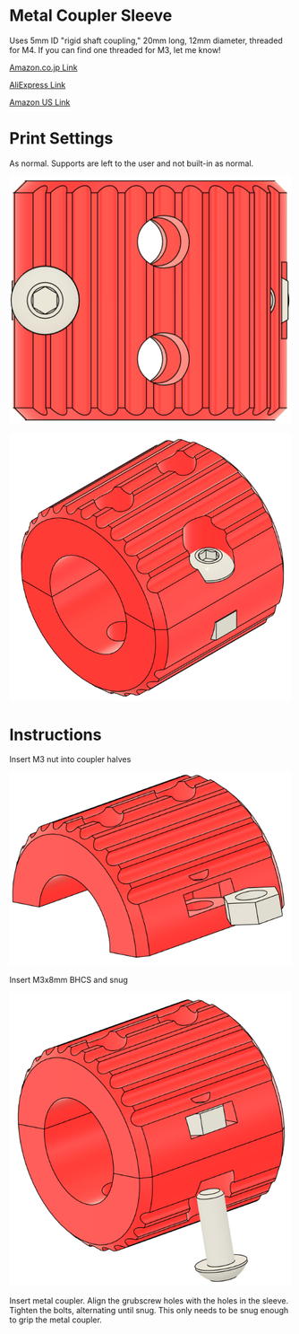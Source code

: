 # Metal Coupler Sleeve

Uses 5mm ID "rigid shaft coupling," 20mm long, 12mm diameter, threaded for M4. If you can find one threaded for M3, let me know!

[Amazon.co.jp Link](https://www.amazon.co.jp/dp/B0BZS6CTPC)

[AliExpress Link](https://www.aliexpress.us/item/3256804476993285.html)

[Amazon US Link](https://www.amazon.com/dp/B08V8H721N)


# Print Settings

As normal. Supports are left to the user and not built-in as normal.

![coupler angle 1](./images/metal_coupler_sleeve_1.PNG)

![coupler angle 2](./images/metal_coupler_sleeve_2.PNG)


# Instructions

Insert M3 nut into coupler halves

![Insert nut into coupler halves](./images/metal_coupler_sleeve_insert_nut.PNG)

Insert M3x8mm BHCS and snug

![insert M3x8 bolt and snug](./images/metal_coupler_sleeve_insert_bolt.PNG)

Insert metal coupler. Align the grubscrew holes with the holes in the sleeve. Tighten the bolts, alternating until snug. This only needs to be snug enough to grip the metal coupler.
